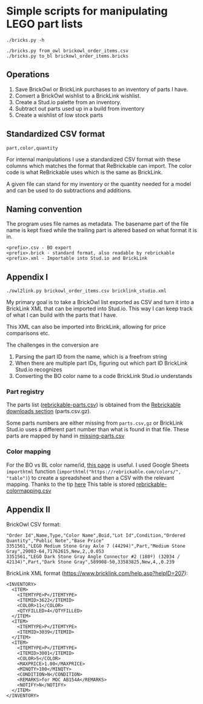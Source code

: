 # Simple scripts for manipulating LEGO part lists

```
./bricks.py -h

./bricks.py from_owl brickowl_order_items.csv
./bricks.py to_bl brickowl_order_items.bricks
```

## Operations
1. Save BrickOwl or BrickLink purchases to an inventory of parts I have.
1. Convert a BrickOwl wishlist to a BrickLink wishlist.
1. Create a Stud.io palette from an inventory.
1. Subtract out parts used up in a build from inventory
1. Create a wishlist of low stock parts 


## Standardized CSV format

```
part,color,quantity
```

For internal manipulations I use a standardized CSV format with these columns
which matches the format that ReBrickable can import. The color code is what
ReBrickable uses which is the same as BrickLink.

A given file can stand for my inventory or the quantity needed for a model and
can be used to do subtractions and additions. 

## Naming convention

The program uses file names as metadata. The basename part of the file name is
kept fixed while the trailing part is altered based on what format it is in.

```
<prefix>.csv - BO export
<prefix>.brick - standard format, also readable by rebrickable
<prefix>.xml - Importable into Stud.io and BrickLink
```

## Appendix I

`./owl2link.py brickowl_order_items.csv bricklink_studio.xml`

My primary goal is to take a BrickOwl list exported as CSV and turn it into a
BrickLink XML that can be imported into Stud.io. This way I can keep track of
what I can build with the parts that I have.

This XML can also be imported into BrickLink, allowing for price comparisons
etc. 

The challenges in the conversion are 
1. Parsing the part ID from the name, which is a freefrom string
1. When there are multiple part IDs, figuring out which part ID BrickLink
   Stud.io recognizes 
1. Converting the BO color name to a code BrickLink Stud.io understands


### Part registry

The parts list ([rebrickable-parts.csv](rebrickable-parts.csv)) is obtained from
the [Rebrickable downloads section](https://rebrickable.com/downloads/)
(parts.csv.gz). 

Some parts numbers are either missing from `parts.csv,gz` or BrickLink Stud.io uses a
different part number than what is found in that file. These parts are mapped by
hand in [missing-parts.csv](missing-parts.csv)

### Color mapping

For the BO vs BL color name/id, [this page](https://rebrickable.com/colors/) is
useful. I used Google Sheets `importhtml` function
(`importhtml("https://rebrickable.com/colors/", "table")`) to create a
spreadsheet and then a CSV with the relevant mapping. Thanks to the tip
[here](https://stackoverflow.com/questions/259091/how-can-i-scrape-an-html-table-to-csv/28083469#28083469) 
This table is stored [rebrickable-colormapping.csv](rebrickable-colormapping.csv)

## Appendix II

BrickOwl CSV format:
```
"Order Id",Name,Type,"Color Name",Boid,"Lot Id",Condition,"Ordered Quantity","Public Note","Base Price"
3351561,"LEGO Medium Stone Gray Axle 7 (44294)",Part,"Medium Stone Gray",29003-64,71762615,New,2,,0.053
3351561,"LEGO Dark Stone Gray Angle Connector #2 (180º) (32034 / 42134)",Part,"Dark Stone Gray",589908-50,33583825,New,4,,0.239
```

BrickLink XML format (https://www.bricklink.com/help.asp?helpID=207):
```
<INVENTORY>
  <ITEM>
    <ITEMTYPE>P</ITEMTYPE>
    <ITEMID>3622</ITEMID>
    <COLOR>11</COLOR>
    <QTYFILLED>4</QTYFILLED>
  </ITEM>
  <ITEM>
    <ITEMTYPE>P</ITEMTYPE>
    <ITEMID>3039</ITEMID>
  </ITEM>
  <ITEM>
    <ITEMTYPE>P</ITEMTYPE>
    <ITEMID>3001</ITEMID>
    <COLOR>5</COLOR>
    <MAXPRICE>1.00</MAXPRICE>
    <MINQTY>100</MINQTY>
    <CONDITION>N</CONDITION>
    <REMARKS>for MOC AB154A</REMARKS>
    <NOTIFY>N</NOTIFY>
  </ITEM>
</INVENTORY>
```

